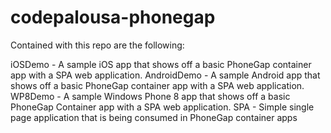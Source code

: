 codepalousa-phonegap
====================

Contained with this repo are the following:

iOSDemo - A sample iOS app that shows off a basic PhoneGap container app with a SPA web application.
AndroidDemo - A sample Android app that shows off a basic PhoneGap container app with a SPA web application.
WP8Demo - A sample Windows Phone 8 app that shows off a basic PhoneGap Container app with a SPA web application.
SPA - Simple single page application that is being consumed in PhoneGap container apps
